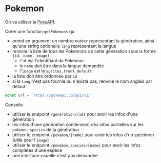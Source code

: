 # Pokemon

On va utiliser la [PokeAPI](https://pokeapi.co/).

Créer une fonction `getPokemons` qui
- prend en argument un nombre `number` représentant la génération, ainsi qu'une string optionelle `lang` représentant la langue
- renvoie la liste de tous les Pokemons de cette génération sous la forme `{id, name, image}`
  - l'`id` est l'identifiant du Pokemon
  - le `name` doit être dans la langue demandée
  - l'`image` est le `sprites.front_default`
- la liste doit être ordonnée par `id`
- si la `lang` n'est pas fournie ou n'existe pas, renvoie le nom anglais par défaut

```js
const url = `https://pokeapi.co/api/v2/`
```

Conseils:
- utiliser le endpoint `/generation/{id}` pour avoir les infos d'une génération
- les infos d'une génération contiennent des infos partielles sur les `pokemon_species` de la génération
- utiliser le endpoint `/pokemon/{name}` pour avoir les infos d'un spécimen (utile pour l'`image`)
- utiliser le endpoint `/pokemon_species/{name}` pour avoir les infos complètes d'une espèce
- une interface visuelle n'est pas demandée
